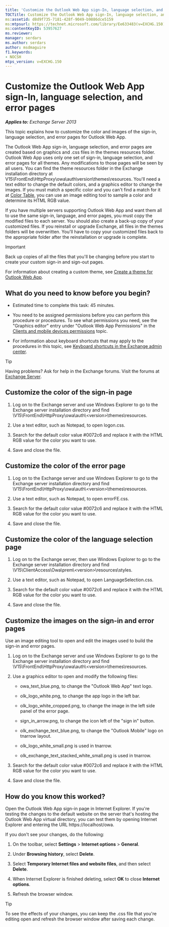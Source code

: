 ```yaml
---
title: 'Customize the Outlook Web App sign-In, language selection, and error pages'
TOCTitle: Customize the Outlook Web App sign-In, language selection, and error pages
ms:assetid: d8d9f735-7181-428f-9049-b9886dce5159
ms:mtpsurl: https://technet.microsoft.com/library/Ee633483(v=EXCHG.150)
ms:contentKeyID: 53957627
ms.reviewer: 
manager: serdars
ms.author: serdars
author: msdmaguire
f1.keywords:
- NOCSH
mtps_version: v=EXCHG.150
---
```


# Customize the Outlook Web App sign-In, language selection, and error pages

_**Applies to:** Exchange Server 2013_

This topic explains how to customize the color and images of the sign-in, language selection, and error pages for Outlook Web App.

The Outlook Web App sign-in, language selection, and error pages are created based on graphics and .css files in the themes resources folder. Outlook Web App uses only one set of sign-in, language selection, and error pages for all themes. Any modifications to those pages will be seen by all users. You can find the theme resources folder in the Exchange installation directory at V15\\FrontEnd\\HttpProxy\\owa\\auth\\version\\themes\\resources. You'll need a text editor to change the default colors, and a graphics editor to change the images. If you must match a specific color and you can't find a match for it at [Color Table](https://developer.mozilla.org/docs/Web/CSS/color_value), you can use an image editing tool to sample a color and determine its HTML RGB value.

If you have multiple servers supporting Outlook Web App and want them all to use the same sign-in, language, and error pages, you must copy the modified files to each server. You should also create a back-up copy of your customized files. If you reinstall or upgrade Exchange, all files in the themes folders will be overwritten. You'll have to copy your customized files back to the appropriate folder after the reinstallation or upgrade is complete.

> [!IMPORTANT]
> Back up copies of all the files that you'll be changing before you start to create your custom sign-in and sign-out pages.

For information about creating a custom theme, see [Create a theme for Outlook Web App](create-a-theme-for-outlook-web-app-exchange-2013-help.md).

## What do you need to know before you begin?

- Estimated time to complete this task: 45 minutes.

- You need to be assigned permissions before you can perform this procedure or procedures. To see what permissions you need, see the "Graphics editor" entry under "Outlook Web App Permissions" in the [Clients and mobile devices permissions](clients-and-mobile-devices-permissions-exchange-2013-help.md) topic.

- For information about keyboard shortcuts that may apply to the procedures in this topic, see [Keyboard shortcuts in the Exchange admin center](keyboard-shortcuts-in-the-exchange-admin-center-2013-help.md).

> [!TIP]
> Having problems? Ask for help in the Exchange forums. Visit the forums at [Exchange Server](https://social.technet.microsoft.com/forums/office/home?category=exchangeserver).

## Customize the color of the sign-in page

1. Log on to the Exchange server and use Windows Explorer to go to the Exchange server installation directory and find \\V15\\FrontEnd\\HttpProxy\\owa\\auth\\\<version\>\\themes\\resources.

2. Use a text editor, such as Notepad, to open logon.css.

3. Search for the default color value \#0072c6 and replace it with the HTML RGB value for the color you want to use.

4. Save and close the file.

## Customize the color of the error page

1. Log on to the Exchange server and use Windows Explorer to go to the Exchange server installation directory and find \\V15\\FrontEnd\\HttpProxy\\owa\\auth\\\<version\>\\themes\\resources.

2. Use a text editor, such as Notepad, to open errorFE.css.

3. Search for the default color value \#0072c6 and replace it with the HTML RGB value for the color you want to use.

4. Save and close the file.

## Customize the color of the language selection page

1. Log on to the Exchange server, then use Windows Explorer to go to the Exchange server installation directory and find \\V15\\ClientAccess\\Owa\\prem\\\<version\>\\resources\\styles.

2. Use a text editor, such as Notepad, to open LanguageSelection.css.

3. Search for the default color value \#0072c6 and replace it with the HTML RGB value for the color you want to use.

4. Save and close the file.

## Customize the images on the sign-in and error pages

Use an image editing tool to open and edit the images used to build the sign-in and error pages.

1. Log on to the Exchange server and use Windows Explorer to go to the Exchange server installation directory and find \\V15\\FrontEnd\\HttpProxy\\owa\\auth\\\<version\>\\themes\\resources.

2. Use a graphics editor to open and modify the following files:

   - owa\_text\_blue.png, to change the "Outlook Web App" text logo.

   - olk\_logo\_white.png, to change the app logo in the left bar.

   - olk\_logo\_white\_cropped.png, to change the image in the left side panel of the error page.

   - sign\_in\_arrow.png, to change the icon left of the "sign in" button.

   - olk\_exchange\_text\_blue.png, to change the "Outlook Mobile" logo on tnarrow layout.

   - olk\_logo\_white\_small.png is used in tnarrow.

   - olk\_exchange\_text\_stacked\_white\_small.png is used in tnarrow.

3. Search for the default color value \#0072c6 and replace it with the HTML RGB value for the color you want to use.

4. Save and close the file.

## How do you know this worked?

Open the Outlook Web App sign-in page in Internet Explorer. If you're testing the changes to the default website on the server that's hosting the Outlook Web App virtual directory, you can test them by opening Internet Explorer and entering the URL https://localhost/owa.

If you don't see your changes, do the following:

1. On the toolbar, select **Settings** \> **Internet options** \> **General**.

2. Under **Browsing history**, select **Delete**.

3. Select **Temporary Internet files and website files**, and then select **Delete**.

4. When Internet Explorer is finished deleting, select **OK** to close **Internet options**.

5. Refresh the browser window.

> [!TIP]
> To see the effects of your changes, you can keep the .css file that you're editing open and refresh the browser window after saving each change.
